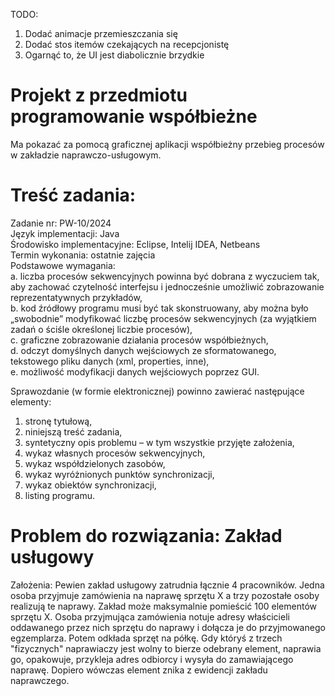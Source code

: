 TODO:
1) Dodać animacje przemieszczania się
2) Dodać stos itemów czekających na recepcjonistę
3) Ogarnąć to, że UI jest diabolicznie brzydkie

# Projekt z przedmiotu programowanie współbieżne

Ma pokazać za pomocą graficznej aplikacji współbieżny przebieg procesów w zakładzie naprawczo-usługowym.

# Treść zadania:

Zadanie nr: PW-10/2024\
Język implementacji: Java\
Środowisko implementacyjne: Eclipse, Intelij IDEA, Netbeans\
Termin wykonania: ostatnie zajęcia\
Podstawowe wymagania:\
a. liczba procesów sekwencyjnych powinna być dobrana z wyczuciem tak, aby zachować czytelność interfejsu i
jednocześnie umożliwić zobrazowanie reprezentatywnych przykładów,\
b. kod źródłowy programu musi być tak skonstruowany, aby można było „swobodnie” modyfikować liczbę
procesów sekwencyjnych (za wyjątkiem zadań o ściśle określonej liczbie procesów),\
c. graficzne zobrazowanie działania procesów współbieżnych,\
d. odczyt domyślnych danych wejściowych ze sformatowanego, tekstowego pliku danych (xml, properties, inne),\
e. możliwość modyfikacji danych wejściowych poprzez GUI.

Sprawozdanie (w formie elektronicznej) powinno zawierać następujące elementy:
1) stronę tytułową,
2) niniejszą treść zadania,
3) syntetyczny opis problemu – w tym wszystkie przyjęte założenia,
4) wykaz własnych procesów sekwencyjnych,
5) wykaz współdzielonych zasobów,
6) wykaz wyróżnionych punktów synchronizacji,
7) wykaz obiektów synchronizacji,
8) listing programu.

# Problem do rozwiązania: Zakład usługowy
Założenia:
Pewien zakład usługowy zatrudnia łącznie 4 pracowników. Jedna osoba przyjmuje zamówienia na naprawę sprzętu X a trzy pozostałe osoby realizują te naprawy. Zakład może maksymalnie pomieścić 100 elementów sprzętu X. Osoba przyjmująca zamówienia notuje adresy właścicieli oddawanego przez nich sprzętu do naprawy i dołącza je do przyjmowanego egzemplarza. Potem odkłada sprzęt na półkę. Gdy któryś z trzech "fizycznych" naprawiaczy jest wolny to bierze odebrany element, naprawia go, opakowuje, przykleja adres odbiorcy i wysyła do zamawiającego naprawę. Dopiero wówczas element znika z ewidencji zakładu naprawczego.